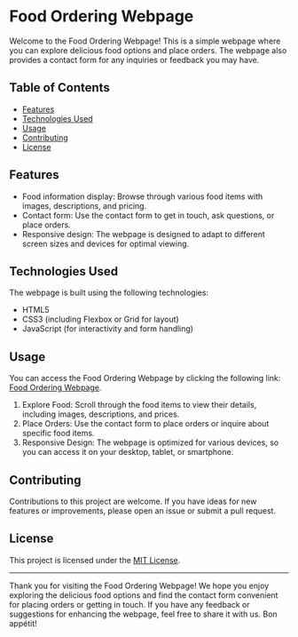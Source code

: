# Food Ordering Webpage

Welcome to the Food Ordering Webpage! This is a simple webpage where you can explore delicious food options and place orders. The webpage also provides a contact form for any inquiries or feedback you may have.

## Table of Contents

- [Features](#features)
- [Technologies Used](#technologies-used)
- [Usage](#usage)
- [Contributing](#contributing)
- [License](#license)

## Features

- Food information display: Browse through various food items with images, descriptions, and pricing.
- Contact form: Use the contact form to get in touch, ask questions, or place orders.
- Responsive design: The webpage is designed to adapt to different screen sizes and devices for optimal viewing.

## Technologies Used

The webpage is built using the following technologies:

- HTML5
- CSS3 (including Flexbox or Grid for layout)
- JavaScript (for interactivity and form handling)

## Usage

You can access the Food Ordering Webpage by clicking the following link: [Food Ordering Webpage](http://139.59.34.135/).

1. Explore Food: Scroll through the food items to view their details, including images, descriptions, and prices.
2. Place Orders: Use the contact form to place orders or inquire about specific food items.
3. Responsive Design: The webpage is optimized for various devices, so you can access it on your desktop, tablet, or smartphone.

## Contributing

Contributions to this project are welcome. If you have ideas for new features or improvements, please open an issue or submit a pull request.

## License

This project is licensed under the [MIT License](LICENSE).

---

Thank you for visiting the Food Ordering Webpage! We hope you enjoy exploring the delicious food options and find the contact form convenient for placing orders or getting in touch. If you have any feedback or suggestions for enhancing the webpage, feel free to share it with us. Bon appétit!
